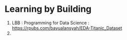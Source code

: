 # Learning by Building
1. LBB : Programming for Data Science : https://rpubs.com/bayualansyah/EDA-Titanic_Dataset
2. 
